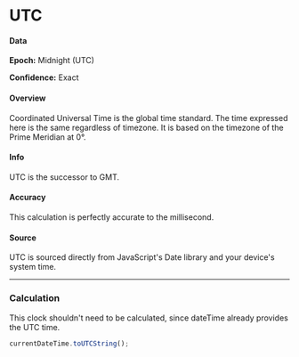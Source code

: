 # UTC

#### Data

**Epoch:** Midnight (UTC)

**Confidence:** Exact

#### Overview

Coordinated Universal Time is the global time standard. The time expressed here is the same regardless of timezone. It is based on the timezone of the Prime Meridian at 0°.

#### Info

UTC is the successor to GMT.

#### Accuracy

This calculation is perfectly accurate to the millisecond.

#### Source

UTC is sourced directly from JavaScript's Date library and your device's system time.

---

### Calculation

This clock shouldn't need to be calculated, since dateTime already provides the UTC time.

```js
currentDateTime.toUTCString();
```
